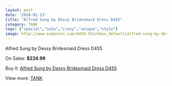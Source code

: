 ```yaml
---
layout: post
date: '2018-01-13'
title: "Alfred Sung by Dessy Bridesmaid Dress D455"
category: TANK
tags: ["special","sale","crazy","unique","style"]
image: http://www.eudances.com/6458-thickbox_default/alfred-sung-by-dessy-bridesmaid-dress-d455.jpg
---
```

Alfred Sung by Dessy Bridesmaid Dress D455

On Sales: **$224.99**
<a href="https://www.eudances.com/en/tank/2355-alfred-sung-by-dessy-bridesmaid-dress-d455.html"><amp-img layout="responsive" width="600" height="600" src="//www.eudances.com/6458-thickbox_default/alfred-sung-by-dessy-bridesmaid-dress-d455.jpg" alt="Alfred Sung by Dessy Bridesmaid Dress D455 0" /></a>

Buy it: [Alfred Sung by Dessy Bridesmaid Dress D455](https://www.eudances.com/en/tank/2355-alfred-sung-by-dessy-bridesmaid-dress-d455.html "Alfred Sung by Dessy Bridesmaid Dress D455")

View more: [TANK](https://www.eudances.com/en/28-tank "TANK")